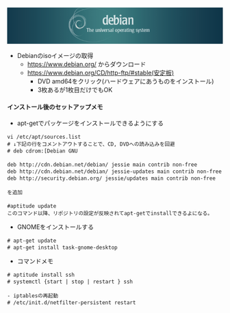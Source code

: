 ![Alt Text](https://github.com/yhidetoshi/Pictures/raw/master/Linux_Memo/debian-image.png)



- Debianのisoイメージの取得
  - https://www.debian.org/ からダウンロード
  - https://www.debian.org/CD/http-ftp/#stable(安定板)
    - DVD amd64をクリック(ハードウェアにあうものをインストール)
    - 3枚あるが1枚目だけでもOK


#### インストール後のセットアップメモ

- apt-getでパッケージをインストールできるようにする
```
vi /etc/apt/sources.list
# ↓下記の行をコメントアウトすることで、CD, DVDへの読み込みを回避
# deb cdrom:[Debian GNU

deb http://cdn.debian.net/debian/ jessie main contrib non-free
deb http://cdn.debian.net/debian/ jessie-updates main contrib non-free
deb http://security.debian.org/ jessie/updates main contrib non-free

を追加

#aptitude update
このコマンド以降、リポジトリの設定が反映されてapt-getでinstallできるよになる。
```

- GNOMEをインストールする
```
# apt-get update
# apt-get install task-gnome-desktop
```



- コマンドメモ
```
# aptitude install ssh
# systemctl {start | stop | restart } ssh

- iptablesの再起動
# /etc/init.d/netfilter-persistent restart
```

